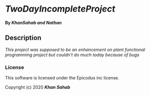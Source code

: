 # _TwoDayIncompleteProject_



#### By _**KhanSahab** and **Nathan**_

## Description

_This project was supposed to be an enhancement on plant functional programming project but couldn't do much today because of bugs_



### License

This software is licensed under the Epicodus inc license.

Copyright (c) 2020 **_Khan Sahab_**